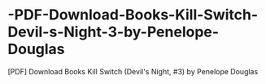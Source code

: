 # -PDF-Download-Books-Kill-Switch-Devil-s-Night-3-by-Penelope-Douglas
[PDF] Download Books Kill Switch (Devil's Night, #3) by Penelope Douglas
